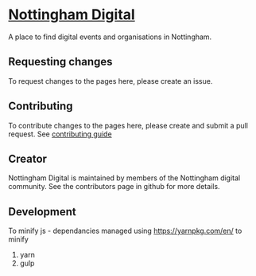 # [Nottingham Digital](http://nottingham.digital/)

A place to find digital events and organisations in Nottingham.

## Requesting changes

To request changes to the pages here, please create an issue.

## Contributing

To contribute changes to the pages here, please create and submit a pull request.
See [contributing guide](https://github.com/nottinghamdigital/nottinghamdigital.github.io/blob/master/contributor-guide.md) 

## Creator

Nottingham Digital is maintained by members of the Nottingham digital community. See the contributors page in github for more details.

## Development 

To minify js - 
dependancies managed using https://yarnpkg.com/en/
to minify
 
1. yarn 
2. gulp


